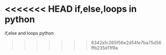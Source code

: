 <<<<<<< HEAD
if,else,loops in python
=======
if,else and loops python
>>>>>>> 8342a1c265f56e2d54fe7ba75d56ffb235d11f9a
